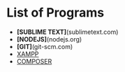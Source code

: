 
# List of Programs

- **[SUBLIME TEXT]**(sublimetext.com)
- **[NODEJS]**(nodejs.org)
- **[GIT]**(git-scm.com)
- [XAMPP](apachefriends.org)
- [COMPOSER](getcomposer.org)
